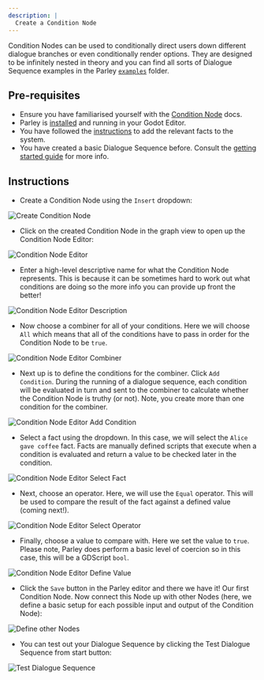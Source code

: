```yaml
---
description: |
  Create a Condition Node
---
```


<!-- TODO: add Parley examples folder -->
<!-- TODO: redo screenshots as they will be out of date now -->

Condition Nodes can be used to conditionally direct users down different
dialogue branches or even conditionally render options. They are designed to be
infinitely nested in theory and you can find all sorts of Dialogue Sequence
examples in the Parley
[`examples`](https://github.com/bisterix-studio/parley/tree/main/examples)
folder.

## Pre-requisites

- Ensure you have familiarised yourself with the
  [Condition Node](../nodes/condition-node.md) docs.
- Parley is [installed](./installation.md) and running in your Godot Editor.
- You have followed the [instructions](./register-fact.md) to add the relevant
  facts to the system.
- You have created a basic Dialogue Sequence before. Consult the
  [getting started guide](./create-dialogue-sequence.md) for more info.

## Instructions

- Create a Condition Node using the `Insert` dropdown:

![Create Condition Node](../../../www/static/docs/create-condition-node/create-condition-node-button.png)

- Click on the created Condition Node in the graph view to open up the Condition
  Node Editor:

![Condition Node Editor](../../../www/static/docs/create-condition-node/condition-node-editor.png)

- Enter a high-level descriptive name for what the Condition Node represents.
  This is because it can be sometimes hard to work out what conditions are doing
  so the more info you can provide up front the better!

![Condition Node Editor Description](../../../www/static/docs/create-condition-node/condition-node-editor-description.png)

- Now choose a combiner for all of your conditions. Here we will choose `All`
  which means that all of the conditions have to pass in order for the Condition
  Node to be `true`.

![Condition Node Editor Combiner](../../../www/static/docs/create-condition-node/condition-node-editor-combiner.png)

- Next up is to define the conditions for the combiner. Click `Add Condition`.
  During the running of a dialogue sequence, each condition will be evaluated in
  turn and sent to the combiner to calculate whether the Condition Node is
  truthy (or not). Note, you create more than one condition for the combiner.

![Condition Node Editor Add Condition](../../../www/static/docs/create-condition-node/condition-node-editor-add-condition.png)

- Select a fact using the dropdown. In this case, we will select the
  `Alice gave coffee` fact. Facts are manually defined scripts that execute when
  a condition is evaluated and return a value to be checked later in the
  condition.

![Condition Node Editor Select Fact](../../../www/static/docs/create-condition-node/condition-node-editor-select-fact.png)

- Next, choose an operator. Here, we will use the `Equal` operator. This will be
  used to compare the result of the fact against a defined value (coming next!).

![Condition Node Editor Select Operator](../../../www/static/docs/create-condition-node/condition-node-editor-select-operator.png)

<!-- TODO: update the coercion note when this is finalised. -->

- Finally, choose a value to compare with. Here we set the value to `true`.
  Please note, Parley does perform a basic level of coercion so in this case,
  this will be a GDScript `bool`.

![Condition Node Editor Define Value](../../../www/static/docs/create-condition-node/condition-node-editor-define-value.png)

- Click the `Save` button in the Parley editor and there we have it! Our first
  Condition Node. Now connect this Node up with other Nodes (here, we define a
  basic setup for each possible input and output of the Condition Node):

![Define other Nodes](../../../www/static/docs/create-condition-node/define-other-nodes.png)

- You can test out your Dialogue Sequence by clicking the Test Dialogue Sequence
  from start button:

![Test Dialogue Sequence](../../../www/static/docs/create-condition-node/test-dialogue-sequence.png)
